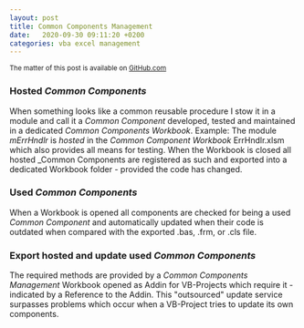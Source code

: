 ```yaml
---
layout: post
title: Common Components Management
date:   2020-09-30 09:11:20 +0200
categories: vba excel management
---
```

<small>The matter of this post is available on [GitHub.com](<https://github.com/warbe-maker/Common-Component-Management>)</small>
### Hosted _Common Components_
When something looks like a common reusable procedure I stow it in a module and call it a _Common Component_  developed, tested and maintained in a dedicated _Common Components  Workbook_.
Example: The module _mErrHndlr_ is _hosted_ in the _Common Component Workbook_ ErrHndlr.xlsm which also provides all means for testing.
When the Workbook is closed all hosted _Common Components are registered as such and exported into a dedicated Workbook folder - provided the code has changed.

### Used _Common Components_
When a Workbook is opened all components are checked for being a used _Common Component_ and automatically updated when their code is outdated when compared with the exported .bas, .frm, or .cls file.

### Export hosted and update used _Common Components_
The required methods are provided by a _Common Components Management_ Workbook opened as Addin for VB-Projects which require it - indicated by a Reference to the Addin. This "outsourced" update service surpasses problems which occur when a VB-Project tries to update its own components.

 
